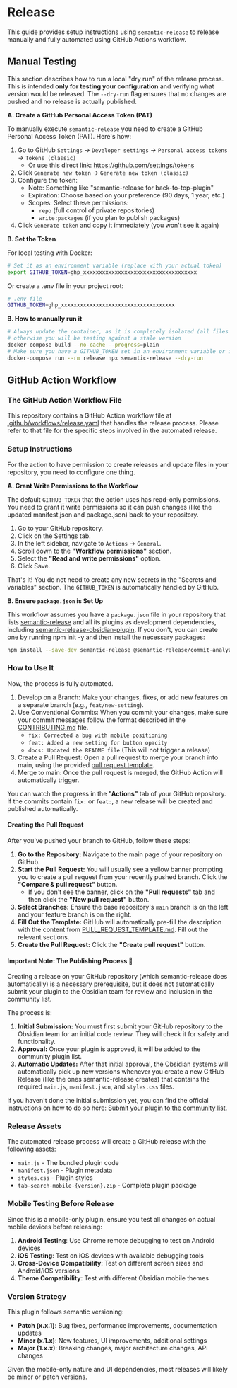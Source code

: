 # Release

This guide provides setup instructions using `semantic-release` to release manually and fully automated using GitHub Actions workflow.

## Manual Testing

This section describes how to run a local "dry run" of the release process. This is intended **only for testing your configuration** and verifying what version would be released. The `--dry-run` flag ensures that no changes are pushed and no release is actually published.

**A. Create a GitHub Personal Access Token (PAT)**

To manually execute `semantic-release` you need to create a GitHub Personal Access Token (PAT). Here's how:

1. Go to GitHub `Settings` → `Developer settings` → `Personal access tokens` → `Tokens (classic)`
    - Or use this direct link: https://github.com/settings/tokens
2. Click `Generate new token` → `Generate new token (classic)`
3. Configure the token:
    - Note: Something like "semantic-release for back-to-top-plugin"
    - Expiration: Choose based on your preference (90 days, 1 year, etc.)
    - Scopes: Select these permissions:
        - `repo` (full control of private repositories)
        - `write:packages` (if you plan to publish packages)
4. Click `Generate token` and copy it immediately (you won't see it again)

**B. Set the Token**

For local testing with Docker:

```bash
# Set it as an environment variable (replace with your actual token)
export GITHUB_TOKEN=ghp_xxxxxxxxxxxxxxxxxxxxxxxxxxxxxxxxxxxx
```

Or create a .env file in your project root:

```bash
# .env file
GITHUB_TOKEN=ghp_xxxxxxxxxxxxxxxxxxxxxxxxxxxxxxxxxxxx
```

**B. How to manually run it**

```bash
# Always update the container, as it is completely isolated (all files including .git are copied into the container),
# otherwise you will be testing against a stale version
docker compose build --no-cache --progress=plain
# Make sure you have a GITHUB_TOKEN set in an environment variable or in a .env file
docker-compose run --rm release npx semantic-release --dry-run
```

##  GitHub Action Workflow

### The GitHub Action Workflow File

This repository contains a GitHub Action workflow file at [.github/workflows/release.yaml](.github/workflows/release.yaml) that handles the release process. Please refer to that file for the specific steps involved in the automated release.

### Setup Instructions

For the action to have permission to create releases and update files in your repository, you need to configure one thing.

**A. Grant Write Permissions to the Workflow**

The default `GITHUB_TOKEN` that the action uses has read-only permissions. You need to grant it write permissions so it can push changes (like the updated manifest.json and package.json) back to your repository.

1. Go to your GitHub repository.
2. Click on the Settings tab.
3. In the left sidebar, navigate to `Actions` -> `General`.
4. Scroll down to the **"Workflow permissions"** section.
5. Select the **"Read and write permissions"** option.
6. Click Save.

That's it! You do not need to create any new secrets in the "Secrets and variables" section. The `GITHUB_TOKEN` is automatically handled by GitHub.

**B. Ensure `package.json` is Set Up**

This workflow assumes you have a `package.json` file in your repository that lists [semantic-release](https://github.com/semantic-release/semantic-release) and all its plugins as development dependencies, including [semantic-release-obsidian-plugin](https://github.com/brianrodri/semantic-release-obsidian-plugin). If you don't, you can create one by running npm init -y and then install the necessary packages:

```bash
npm install --save-dev semantic-release @semantic-release/commit-analyzer @semantic-release/release-notes-generator @semantic-release/changelog @semantic-release/npm @semantic-release/git @semantic-release/github brianrodri/semantic-release-obsidian-plugin
```

### How to Use It

Now, the process is fully automated.

1. Develop on a Branch: Make your changes, fixes, or add new features on a separate branch (e.g., `feat/new-setting`).
2. Use Conventional Commits: When you commit your changes, make sure your commit messages follow the format described in the [CONTRIBUTING.md](CONTRIBUTING.md) file.
    - `fix: Corrected a bug with mobile positioning`
    - `feat: Added a new setting for button opacity`
    - `docs: Updated the README file` (This will not trigger a release)
3. Create a Pull Request: Open a pull request to merge your branch into main, using the provided [pull request template](PULL_REQUEST_TEMPLATE.md).
4. Merge to main: Once the pull request is merged, the GitHub Action will automatically trigger.

You can watch the progress in the **"Actions"** tab of your GitHub repository. If the commits contain `fix:` or `feat:`, a new release will be created and published automatically.

#### Creating the Pull Request
After you've pushed your branch to GitHub, follow these steps:
1.  **Go to the Repository:** Navigate to the main page of your repository on GitHub.
2.  **Start the Pull Request:** You will usually see a yellow banner prompting you to create a pull request from your recently pushed branch. Click the **"Compare & pull request"** button.
    * If you don't see the banner, click on the **"Pull requests"** tab and then click the **"New pull request"** button.
3.  **Select Branches:** Ensure the base repository's `main` branch is on the left and your feature branch is on the right.
4.  **Fill Out the Template:** GitHub will automatically pre-fill the description with the content from [PULL_REQUEST_TEMPLATE.md](PULL_REQUEST_TEMPLATE.md). Fill out the relevant sections.
5.  **Create the Pull Request:** Click the **"Create pull request"** button.

#### Important Note: The Publishing Process 📝
Creating a release on your GitHub repository (which semantic-release does automatically) is a necessary prerequisite, but it does not automatically submit your plugin to the Obsidian team for review and inclusion in the community list.

The process is:
1.  **Initial Submission:** You must first submit your GitHub repository to the Obsidian team for an initial code review. They will check it for safety and functionality.
2.  **Approval:** Once your plugin is approved, it will be added to the community plugin list.
3.  **Automatic Updates:** After that initial approval, the Obsidian systems will automatically pick up new versions whenever you create a new GitHub Release (like the ones semantic-release creates) that contains the required `main.js`, `manifest.json`, and `styles.css` files.

If you haven't done the initial submission yet, you can find the official instructions on how to do so here: [Submit your plugin to the community list](https://docs.obsidian.md/Plugins/Getting+started/Submit+your+plugin).

### Release Assets

The automated release process will create a GitHub release with the following assets:
- `main.js` - The bundled plugin code
- `manifest.json` - Plugin metadata
- `styles.css` - Plugin styles
- `tab-search-mobile-{version}.zip` - Complete plugin package

### Mobile Testing Before Release

Since this is a mobile-only plugin, ensure you test all changes on actual mobile devices before releasing:

1. **Android Testing**: Use Chrome remote debugging to test on Android devices
2. **iOS Testing**: Test on iOS devices with available debugging tools
3. **Cross-Device Compatibility**: Test on different screen sizes and Android/iOS versions
4. **Theme Compatibility**: Test with different Obsidian mobile themes

### Version Strategy

This plugin follows semantic versioning:
- **Patch (x.x.1)**: Bug fixes, performance improvements, documentation updates
- **Minor (x.1.x)**: New features, UI improvements, additional settings
- **Major (1.x.x)**: Breaking changes, major architecture changes, API changes

Given the mobile-only nature and UI dependencies, most releases will likely be minor or patch versions.
